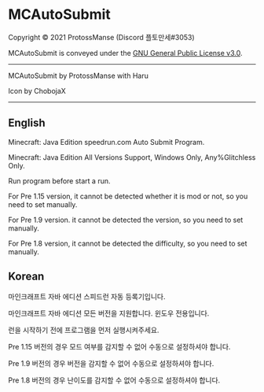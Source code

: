 # MCAutoSubmit

Copyright © 2021 ProtossManse (Discord 플토만세#3053)

MCAutoSubmit is conveyed under the [GNU General Public License v3.0](https://github.com/ProtossManse/Auto-Submit/blob/main/LICENSE.txt).

---

MCAutoSubmit by ProtossManse with Haru

Icon by ChobojaX

---

## English

Minecraft: Java Edition speedrun.com Auto Submit Program.

Minecraft: Java Edition All Versions Support, Windows Only, Any%Glitchless Only.

Run program before start a run.

For Pre 1.15 version, it cannot be detected whether it is mod or not, so you need to set manually.

For Pre 1.9 version. it cannot be detected the version, so you need to set manually.

For Pre 1.8 version, it cannot be detected the difficulty, so you need to set manually.

## Korean

마인크래프트 자바 에디션 스피드런 자동 등록기입니다.

마인크래프트 자바 에디션 모든 버전을 지원합니다. 윈도우 전용입니다.

런을 시작하기 전에 프로그램을 먼저 실행시켜주세요.

Pre 1.15 버전의 경우 모드 여부를 감지할 수 없어 수동으로 설정하셔야 합니다.

Pre 1.9 버전의 경우 버전을 감지할 수 없어 수동으로 설정하셔야 합니다.

Pre 1.8 버전의 경우 난이도를 감지할 수 없어 수동으로 설정하셔야 합니다.

